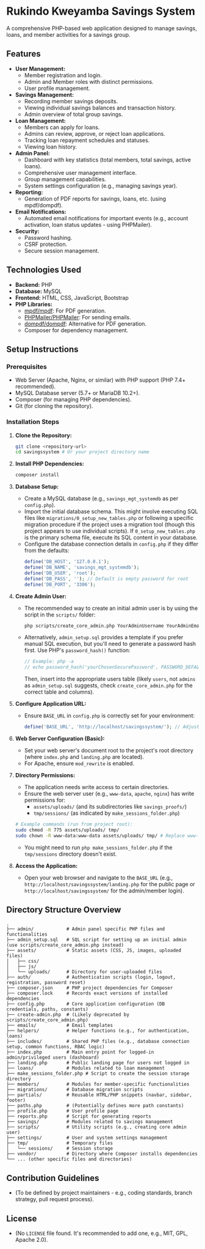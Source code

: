 # Rukindo Kweyamba Savings System

A comprehensive PHP-based web application designed to manage savings, loans, and member activities for a savings group.

## Features

*   **User Management:**
    *   Member registration and login.
    *   Admin and Member roles with distinct permissions.
    *   User profile management.
*   **Savings Management:**
    *   Recording member savings deposits.
    *   Viewing individual savings balances and transaction history.
    *   Admin overview of total group savings.
*   **Loan Management:**
    *   Members can apply for loans.
    *   Admins can review, approve, or reject loan applications.
    *   Tracking loan repayment schedules and statuses.
    *   Viewing loan history.
*   **Admin Panel:**
    *   Dashboard with key statistics (total members, total savings, active loans).
    *   Comprehensive user management interface.
    *   Group management capabilities.
    *   System settings configuration (e.g., managing savings year).
*   **Reporting:**
    *   Generation of PDF reports for savings, loans, etc. (using mpdf/dompdf).
*   **Email Notifications:**
    *   Automated email notifications for important events (e.g., account activation, loan status updates - using PHPMailer).
*   **Security:**
    *   Password hashing.
    *   CSRF protection.
    *   Secure session management.

## Technologies Used

*   **Backend:** PHP
*   **Database:** MySQL
*   **Frontend:** HTML, CSS, JavaScript, Bootstrap
*   **PHP Libraries:**
    *   [mpdf/mpdf](https://github.com/mpdf/mpdf): For PDF generation.
    *   [PHPMailer/PHPMailer](https://github.com/PHPMailer/PHPMailer): For sending emails.
    *   [dompdf/dompdf](https://github.com/dompdf/dompdf): Alternative for PDF generation.
    *   Composer for dependency management.

## Setup Instructions

### Prerequisites

*   Web Server (Apache, Nginx, or similar) with PHP support (PHP 7.4+ recommended).
*   MySQL Database server (5.7+ or MariaDB 10.2+).
*   Composer (for managing PHP dependencies).
*   Git (for cloning the repository).

### Installation Steps

1.  **Clone the Repository:**
    ```bash
    git clone <repository-url>
    cd savingssystem # Or your project directory name
    ```

2.  **Install PHP Dependencies:**
    ```bash
    composer install
    ```

3.  **Database Setup:**
    *   Create a MySQL database (e.g., `savings_mgt_systemdb` as per `config.php`).
    *   Import the initial database schema. This might involve executing SQL files like `migrations/0_setup_new_tables.php` or following a specific migration procedure if the project uses a migration tool (though this project appears to use individual scripts). If `0_setup_new_tables.php` is the primary schema file, execute its SQL content in your database.
    *   Configure the database connection details in `config.php` if they differ from the defaults:
        ```php
        define('DB_HOST', '127.0.0.1');
        define('DB_NAME', 'savings_mgt_systemdb');
        define('DB_USER', 'root');
        define('DB_PASS', ''); // Default is empty password for root
        define('DB_PORT', '3306');
        ```

4.  **Create Admin User:**
    *   The recommended way to create an initial admin user is by using the script in the `scripts/` folder:
        ```bash
        php scripts/create_core_admin.php YourAdminUsername YourAdminEmail YourAdminPassword
        ```
    *   Alternatively, `admin_setup.sql` provides a template if you prefer manual SQL execution, but you'll need to generate a password hash first. Use PHP's `password_hash()` function:
        ```php
        // Example: php -a
        // echo password_hash('yourChosenSecurePassword', PASSWORD_DEFAULT);
        ```
        Then, insert into the appropriate users table (likely `users`, not `admins` as `admin_setup.sql` suggests, check `create_core_admin.php` for the correct table and columns).

5.  **Configure Application URL:**
    *   Ensure `BASE_URL` in `config.php` is correctly set for your environment:
        ```php
        define('BASE_URL', 'http://localhost/savingssystem/'); // Adjust if your project is in a subfolder
        ```

6.  **Web Server Configuration (Basic):**
    *   Set your web server's document root to the project's root directory (where `index.php` and `landing.php` are located).
    *   For Apache, ensure `mod_rewrite` is enabled.

7.  **Directory Permissions:**
    *   The application needs write access to certain directories.
    *   Ensure the web server user (e.g., `www-data`, `apache`, `nginx`) has write permissions for:
        *   `assets/uploads/` (and its subdirectories like `savings_proofs/`)
        *   `tmp/sessions/` (as indicated by `make_sessions_folder.php`)
    ```bash
    # Example commands (run from project root):
    sudo chmod -R 775 assets/uploads/ tmp/
    sudo chown -R www-data:www-data assets/uploads/ tmp/ # Replace www-data:www-data with your web server's user:group
    ```
    *   You might need to run `php make_sessions_folder.php` if the `tmp/sessions` directory doesn't exist.

8.  **Access the Application:**
    *   Open your web browser and navigate to the `BASE_URL` (e.g., `http://localhost/savingssystem/landing.php` for the public page or `http://localhost/savingssystem/` for the admin/member login).

## Directory Structure Overview

```
.
├── admin/            # Admin panel specific PHP files and functionalities
├── admin_setup.sql   # SQL script for setting up an initial admin (use scripts/create_core_admin.php instead)
├── assets/           # Static assets (CSS, JS, images, uploaded files)
│   ├── css/
│   ├── js/
│   └── uploads/      # Directory for user-uploaded files
├── auth/             # Authentication scripts (login, logout, registration, password reset)
├── composer.json     # PHP project dependencies for Composer
├── composer.lock     # Records exact versions of installed dependencies
├── config.php        # Core application configuration (DB credentials, paths, constants)
├── create-admin.php  # (Likely deprecated by scripts/create_core_admin.php)
├── emails/           # Email templates
├── helpers/          # Helper functions (e.g., for authentication, loans)
├── includes/         # Shared PHP files (e.g., database connection setup, common functions, RBAC logic)
├── index.php         # Main entry point for logged-in admin/privileged users (dashboard)
├── landing.php       # Public landing page for users not logged in
├── loans/            # Modules related to loan management
├── make_sessions_folder.php # Script to create the session storage directory
├── members/          # Modules for member-specific functionalities
├── migrations/       # Database migration scripts
├── partials/         # Reusable HTML/PHP snippets (navbar, sidebar, footer)
├── paths.php         # (Potentially defines more path constants)
├── profile.php       # User profile page
├── reports.php       # Script for generating reports
├── savings/          # Modules related to savings management
├── scripts/          # Utility scripts (e.g., creating core admin user)
├── settings/         # User and system settings management
├── tmp/              # Temporary files
│   └── sessions/     # Session storage
├── vendor/           # Directory where Composer installs dependencies
└── ... (other specific files and directories)
```

## Contribution Guidelines

*   (To be defined by project maintainers - e.g., coding standards, branch strategy, pull request process).

## License

*   (No `LICENSE` file found. It's recommended to add one, e.g., MIT, GPL, Apache 2.0).
